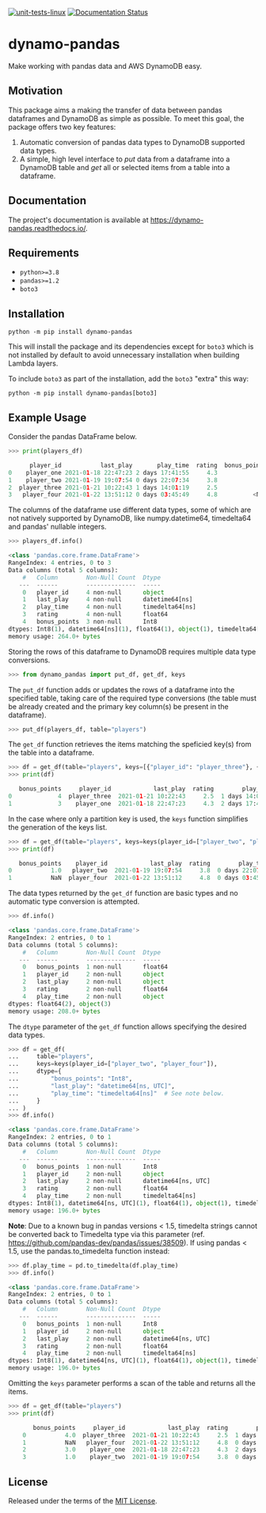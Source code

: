[![unit-tests-linux](https://github.com/drgfreeman/dynamo-pandas/actions/workflows/checks.yml/badge.svg)](https://github.com/DrGFreeman/dynamo-pandas/actions/workflows/checks.yml)
[![Documentation Status](https://readthedocs.org/projects/dynamo-pandas/badge/?version=latest)](https://dynamo-pandas.readthedocs.io/en/latest/?badge=latest)

# dynamo-pandas
Make working with pandas data and AWS DynamoDB easy.

## Motivation
This package aims a making the transfer of data between pandas dataframes and DynamoDB as simple as possible. To meet this goal, the package offers two key features:
1. Automatic conversion of pandas data types to DynamoDB supported data types.
1. A simple, high level interface to *put* data from a dataframe into a DynamoDB table and *get* all or selected items from a table into a dataframe.


## Documentation

The project's documentation is available at https://dynamo-pandas.readthedocs.io/.


## Requirements
* `python>=3.8`
* `pandas>=1.2`
* `boto3`

## Installation

```
python -m pip install dynamo-pandas
```

This will install the package and its dependencies except for `boto3` which is not installed by default to avoid unnecessary installation when building Lambda layers.

To include `boto3` as part of the installation, add the `boto3` "extra" this way:

```
python -m pip install dynamo-pandas[boto3]
```

## Example Usage

Consider the pandas DataFrame below.


```python
>>> print(players_df)

      player_id           last_play       play_time  rating  bonus_points
0    player_one 2021-01-18 22:47:23 2 days 17:41:55     4.3             3
1    player_two 2021-01-19 19:07:54 0 days 22:07:34     3.8             1
2  player_three 2021-01-21 10:22:43 1 days 14:01:19     2.5             4
3   player_four 2021-01-22 13:51:12 0 days 03:45:49     4.8          <NA>
```

The columns of the dataframe use different data types, some of which are not natively supported by DynamoDB, like numpy.datetime64, timedelta64 and pandas' nullable integers.


```python
>>> players_df.info()

<class 'pandas.core.frame.DataFrame'>
RangeIndex: 4 entries, 0 to 3
Data columns (total 5 columns):
    #   Column        Non-Null Count  Dtype          
   ---  ------        --------------  -----          
    0   player_id     4 non-null      object         
    1   last_play     4 non-null      datetime64[ns] 
    2   play_time     4 non-null      timedelta64[ns]
    3   rating        4 non-null      float64        
    4   bonus_points  3 non-null      Int8           
dtypes: Int8(1), datetime64[ns](1), float64(1), object(1), timedelta64[ns](1)
memory usage: 264.0+ bytes
```

Storing the rows of this dataframe to DynamoDB requires multiple data type conversions.

```python
>>> from dynamo_pandas import put_df, get_df, keys
```

The `put_df` function adds or updates the rows of a dataframe into the specified table, taking care of the required type conversions (the table must be already created and the primary key column(s) be present in the dataframe).

```python
>>> put_df(players_df, table="players")
```

The `get_df` function retrieves the items matching the speficied key(s) from the table into a dataframe.


```python
>>> df = get_df(table="players", keys=[{"player_id": "player_three"}, {"player_id": "player_one"}])
>>> print(df)

   bonus_points     player_id            last_play  rating        play_time
0             4  player_three  2021-01-21 10:22:43     2.5  1 days 14:01:19
1             3    player_one  2021-01-18 22:47:23     4.3  2 days 17:41:55
```

In the case where only a partition key is used, the `keys` function simplifies the generation of the keys list.


```python
>>> df = get_df(table="players", keys=keys(player_id=["player_two", "player_four"]))
>>> print(df)

   bonus_points    player_id            last_play  rating        play_time
0           1.0   player_two  2021-01-19 19:07:54     3.8  0 days 22:07:34
1           NaN  player_four  2021-01-22 13:51:12     4.8  0 days 03:45:49
```

The data types returned by the `get_df` function are basic types and no automatic type conversion is attempted.


```python
>>> df.info()

<class 'pandas.core.frame.DataFrame'>
RangeIndex: 2 entries, 0 to 1
Data columns (total 5 columns):
    #   Column        Non-Null Count  Dtype  
   ---  ------        --------------  -----  
    0   bonus_points  1 non-null      float64
    1   player_id     2 non-null      object 
    2   last_play     2 non-null      object 
    3   rating        2 non-null      float64
    4   play_time     2 non-null      object 
dtypes: float64(2), object(3)
memory usage: 208.0+ bytes
```

The `dtype` parameter of the `get_df` function allows specifying the desired data types.

```python
>>> df = get_df(
...     table="players",
...     keys=keys(player_id=["player_two", "player_four"]),
...     dtype={
...         "bonus_points": "Int8",
...         "last_play": "datetime64[ns, UTC]",
...         "play_time": "timedelta64[ns]"  # See note below.
...     }
... )
>>> df.info()

<class 'pandas.core.frame.DataFrame'>
RangeIndex: 2 entries, 0 to 1
Data columns (total 5 columns):
    #   Column        Non-Null Count  Dtype              
   ---  ------        --------------  -----              
    0   bonus_points  1 non-null      Int8               
    1   player_id     2 non-null      object             
    2   last_play     2 non-null      datetime64[ns, UTC]
    3   rating        2 non-null      float64            
    4   play_time     2 non-null      timedelta64[ns]    
dtypes: Int8(1), datetime64[ns, UTC](1), float64(1), object(1), timedelta64[ns](1)
memory usage: 196.0+ bytes
```

**Note**: Due to a known bug in pandas versions < 1.5, timedelta strings cannot be converted back to Timedelta type via this parameter (ref. https://github.com/pandas-dev/pandas/issues/38509). If using pandas < 1.5, use the pandas.to_timedelta function instead:


```python
>>> df.play_time = pd.to_timedelta(df.play_time)
>>> df.info()

<class 'pandas.core.frame.DataFrame'>
RangeIndex: 2 entries, 0 to 1
Data columns (total 5 columns):
    #   Column        Non-Null Count  Dtype              
   ---  ------        --------------  -----              
    0   bonus_points  1 non-null      Int8               
    1   player_id     2 non-null      object             
    2   last_play     2 non-null      datetime64[ns, UTC]
    3   rating        2 non-null      float64            
    4   play_time     2 non-null      timedelta64[ns]    
dtypes: Int8(1), datetime64[ns, UTC](1), float64(1), object(1), timedelta64[ns](1)
memory usage: 196.0+ bytes
```

Omitting the `keys` parameter performs a scan of the table and returns all the items.


```python
>>> df = get_df(table="players")
>>> print(df)

       bonus_points     player_id            last_play  rating        play_time
    0           4.0  player_three  2021-01-21 10:22:43     2.5  1 days 14:01:19
    1           NaN   player_four  2021-01-22 13:51:12     4.8  0 days 03:45:49
    2           3.0    player_one  2021-01-18 22:47:23     4.3  2 days 17:41:55
    3           1.0    player_two  2021-01-19 19:07:54     3.8  0 days 22:07:34
```

## License

Released under the terms of the [MIT License](LICENSE).